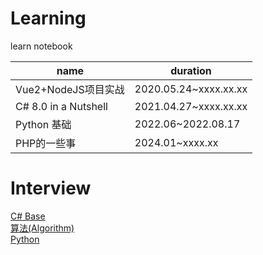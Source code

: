 # Learning

learn notebook

name|duration
-|-
Vue2+NodeJS项目实战|2020.05.24~xxxx.xx.xx
C# 8.0 in a Nutshell|2021.04.27~xxxx.xx.xx
Python 基础|2022.06~2022.08.17
PHP的一些事|2024.01~xxxx.xx

# Interview

[C# Base](./2.面试相关/2.CSharp_interview.md)  
[算法(Algorithm)](./2.面试相关/3.Algorithm.md)  
[Python](./6_Python/Python.md)

